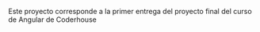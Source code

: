 

Este proyecto corresponde a la primer entrega del proyecto final del curso de Angular de Coderhouse